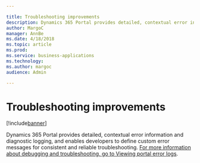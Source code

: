 ```yaml
---

title: Troubleshooting improvements
description: Dynamics 365 Portal provides detailed, contextual error information and diagnostic logging, and enables developers to define custom error messages for consistent and reliable troubleshooting.
author: MargoC
manager: AnnBe
ms.date: 4/18/2018
ms.topic: article
ms.prod: 
ms.service: business-applications
ms.technology: 
ms.author: margoc
audience: Admin

---
```

#  Troubleshooting improvements




[!include[banner](../../includes/banner.md)]

Dynamics 365 Portal provides detailed, contextual error information and
diagnostic logging, and enables developers to define custom error messages for
consistent and reliable troubleshooting. [For more information about debugging
and troubleshooting, go to Viewing portal error
logs](https://docs.microsoft.com/dynamics365/customer-engagement/portals/view-portal-error-log).
